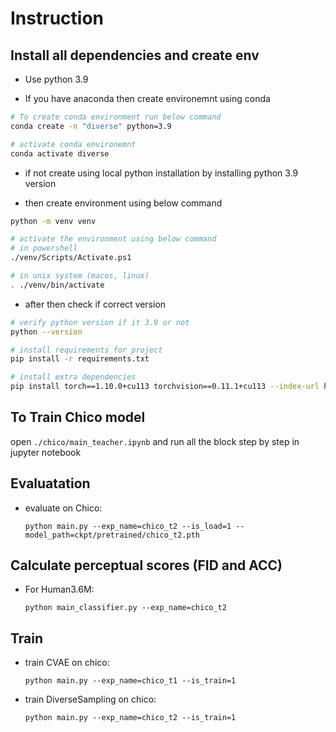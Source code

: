 # Instruction

## Install all dependencies and create env

- Use python 3.9

- If you have anaconda then create environemnt using conda

```bash
# To create conda environment run below command
conda create -n "diverse" python=3.9

# activate conda environemnt
conda activate diverse
```
+ if not create using local python installation by installing python 3.9 version

+ then create environment using below command
```bash
python -m venv venv

# activate the environment using below command
# in powershell
./venv/Scripts/Activate.ps1

# in unix system (macos, linux)
. ./venv/bin/activate
```

+ after then check if correct version 

```bash
# verify python version if it 3.9 or not 
python --version

# install requirements for project
pip install -r requirements.txt

# install extra dependencies
pip install torch==1.10.0+cu113 torchvision==0.11.1+cu113 --index-url https://download.pytorch.org/whl/cu113

```

## To Train Chico model 

open `./chico/main_teacher.ipynb` and run all the block step by step in jupyter notebook


## Evaluatation


+ evaluate on Chico:

  `python main.py --exp_name=chico_t2 --is_load=1 --model_path=ckpt/pretrained/chico_t2.pth`



## Calculate perceptual scores (FID and ACC)

+ For Human3.6M:

  `python main_classifier.py --exp_name=chico_t2`



## Train

- train CVAE on chico:

   `python main.py --exp_name=chico_t1 --is_train=1`

- train DiverseSampling on chico:

  `python main.py --exp_name=chico_t2 --is_train=1`

